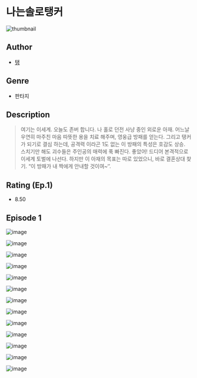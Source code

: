 # 나는솔로탱커
![thumbnail](https://image-comic.pstatic.net/user_contents_data/challenge_comic/2023/05/24/345490/upload_3472665846448677684_480x623.jpeg)

## Author
- [탱](https://comic.naver.com/artistTitle?id=345490)

## Genre
- 판타지

## Description
> 여기는 이세계. 오늘도 존버 합니다. 나 홀로 던전 사냥 중인 외로운 아재. 어느날 우연히 마주친 마음 따뜻한 용을 치료 해주며, 영웅급 방패를 얻는다. 그리고 탱커가 되기로 결심 하는데, 공격력 이라곤 1도 없는 이 방패의 특성은 호감도 상승. 스치기만 해도 괴수들은 주인공의 매력에 푹 빠진다. 좋았어! 드디어 본격적으로 이세계 토벌에 나선다. 하지만 이 아재의 목표는 따로 있었으니, 바로 결혼상대 찾기. “이 방패가 내 짝에게 안내할 것이여~‘’.


## Rating (Ep.1)
- 8.50

## Episode 1
![image](https://image-comic.pstatic.net/user_contents_data/challenge_comic/2023/05/24/345490/upload_3630575515865605170.jpeg)

![image](https://image-comic.pstatic.net/user_contents_data/challenge_comic/2023/05/24/345490/upload_4050761606871998773.jpeg)

![image](https://image-comic.pstatic.net/user_contents_data/challenge_comic/2023/05/24/345490/upload_3979271546269676849.jpeg)

![image](https://image-comic.pstatic.net/user_contents_data/challenge_comic/2023/05/24/345490/upload_3546975245319747425.jpeg)

![image](https://image-comic.pstatic.net/user_contents_data/challenge_comic/2023/05/24/345490/upload_3688790250003509561.jpeg)

![image](https://image-comic.pstatic.net/user_contents_data/challenge_comic/2023/05/24/345490/upload_3486405377958371897.jpeg)

![image](https://image-comic.pstatic.net/user_contents_data/challenge_comic/2023/05/24/345490/upload_7148963273381262387.jpeg)

![image](https://image-comic.pstatic.net/user_contents_data/challenge_comic/2023/05/24/345490/upload_4050531778890313829.jpeg)

![image](https://image-comic.pstatic.net/user_contents_data/challenge_comic/2023/05/24/345490/upload_7005692694164497505.jpeg)

![image](https://image-comic.pstatic.net/user_contents_data/challenge_comic/2023/05/24/345490/upload_7292566088283665200.jpeg)

![image](https://image-comic.pstatic.net/user_contents_data/challenge_comic/2023/05/24/345490/upload_7149520729182648628.jpeg)

![image](https://image-comic.pstatic.net/user_contents_data/challenge_comic/2023/05/24/345490/upload_3834586622161466163.jpeg)

![image](https://image-comic.pstatic.net/user_contents_data/challenge_comic/2023/05/24/345490/upload_4123383228863559987.jpeg)
